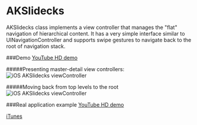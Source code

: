AKSlidecks
==========

AKSlidecks class implements a view controller that manages the "flat" navigation of hierarchical content.
It has a very simple interface similar to UINavigationController and supports swipe gestures to navigate back to the root of navigation stack.

###Demo
[YouTube HD demo](http://www.youtube.com/watch?v=s4v5IX-C0HI)

#####Presenting master-detail view controllers:
![iOS AKSlidecks viewController](http://cdn.makeagif.com/media/5-06-2014/dSyk4T.gif)

#####Moving back from top levels to the root
![iOS AKSlidecks viewController](http://cdn.makeagif.com/media/5-06-2014/OA2hSI.gif)

###Real application example
[YouTube HD demo](http://www.youtube.com/watch?v=18TPXCJCj1k)

[iTunes](https://itunes.apple.com/ru/app/habrahabr/id778613673)



